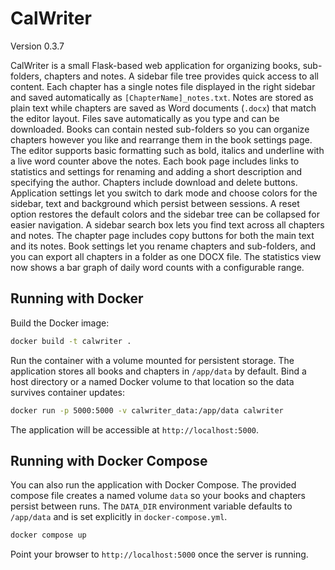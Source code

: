 # CalWriter

Version 0.3.7

CalWriter is a small Flask-based web application for organizing books, sub-folders, chapters and notes. A sidebar file tree provides quick access to all content. Each chapter has a single notes file displayed in the right sidebar and saved automatically as `[ChapterName]_notes.txt`. Notes are stored as plain text while chapters are saved as Word documents (`.docx`) that match the editor layout. Files save automatically as you type and can be downloaded. Books can contain nested sub-folders so you can organize chapters however you like and rearrange them in the book settings page. The editor supports basic formatting such as bold, italics and underline with a live word counter above the notes. Each book page includes links to statistics and settings for renaming and adding a short description and specifying the author. Chapters include download and delete buttons. Application settings let you switch to dark mode and choose colors for the sidebar, text and background which persist between sessions. A reset option restores the default colors and the sidebar tree can be collapsed for easier navigation. A sidebar search box lets you find text across all chapters and notes. The chapter page includes copy buttons for both the main text and its notes. Book settings let you rename chapters and sub-folders, and you can export all chapters in a folder as one DOCX file. The statistics view now shows a bar graph of daily word counts with a configurable range.

## Running with Docker

Build the Docker image:

```bash
docker build -t calwriter .
```

Run the container with a volume mounted for persistent storage. The application
stores all books and chapters in `/app/data` by default. Bind a host directory
or a named Docker volume to that location so the data survives container
updates:

```bash
docker run -p 5000:5000 -v calwriter_data:/app/data calwriter
```

The application will be accessible at `http://localhost:5000`.

## Running with Docker Compose

You can also run the application with Docker Compose. The provided compose file
creates a named volume `data` so your books and chapters persist between runs.
The `DATA_DIR` environment variable defaults to `/app/data` and is set
explicitly in `docker-compose.yml`.

```bash
docker compose up
```

Point your browser to `http://localhost:5000` once the server is running.

